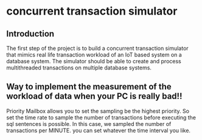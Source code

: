 # concurrent transaction simulator

## Introduction
The first step of the project is to build a concurrent transaction simulator that mimics real life transaction workload of an IoT based system on a database system. The simulator should be able to create and process multithreaded transactions on multiple database systems.


## Way to implement the measurement of the workload of data when your PC is really bad!!
Priority Mailbox allows you to set the sampling be the highest priority. So set the time rate to sample the number of transactions before executing the sql sentences is possible. In this case, we sampled the number of transactions per MINUTE.
you can set whatever the time interval you like.
